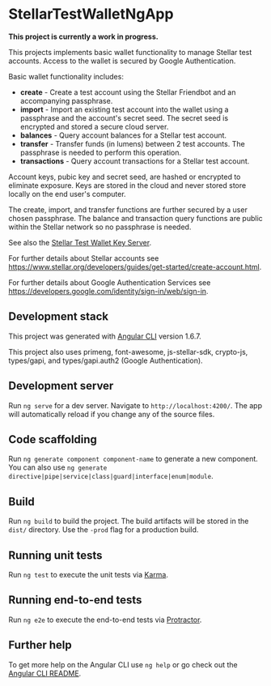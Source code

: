 # StellarTestWalletNgApp

**This project is currently a work in progress.**

This projects implements basic wallet functionality to manage Stellar test accounts. Access to the wallet is secured by Google Authentication.

Basic wallet functionality includes:
- **create** -  Create a test account using the Stellar Friendbot and an accompanying passphrase.
- **import** - Import an existing test account into the wallet using a passphrase and the account's secret seed. The secret seed is encrypted and stored a secure cloud server.
- **balances** - Query account balances for a Stellar test account.
- **transfer** - Transfer funds (in lumens) between 2 test accounts. The passphrase is needed to perform this operation.
- **transactions** - Query account transactions for a Stellar test account.

Account keys, pubic key and secret seed, are hashed or encrypted to eliminate exposure. Keys are stored in the cloud and never stored store locally on the end user's computer. 

The create, import, and transfer functions are further secured by a user chosen passphrase. The balance and transaction query functions are public within the Stellar network so no passphrase is needed.

See also the [Stellar Test Wallet Key Server](https://github.com/programming4phone/StellarTestWalletKeyServer "Stellar Test Wallet Key Server").

For further details about Stellar accounts see <https://www.stellar.org/developers/guides/get-started/create-account.html>.

For further details about Google Authentication Services see <https://developers.google.com/identity/sign-in/web/sign-in>.

## Development stack

This project was generated with [Angular CLI](https://github.com/angular/angular-cli) version 1.6.7.

This project also uses primeng, font-awesome, js-stellar-sdk, crypto-js, types/gapi, and types/gapi.auth2 (Google Authentication).

## Development server

Run `ng serve` for a dev server. Navigate to `http://localhost:4200/`. The app will automatically reload if you change any of the source files.

## Code scaffolding

Run `ng generate component component-name` to generate a new component. You can also use `ng generate directive|pipe|service|class|guard|interface|enum|module`.

## Build

Run `ng build` to build the project. The build artifacts will be stored in the `dist/` directory. Use the `-prod` flag for a production build.

## Running unit tests

Run `ng test` to execute the unit tests via [Karma](https://karma-runner.github.io).

## Running end-to-end tests

Run `ng e2e` to execute the end-to-end tests via [Protractor](http://www.protractortest.org/).

## Further help

To get more help on the Angular CLI use `ng help` or go check out the [Angular CLI README](https://github.com/angular/angular-cli/blob/master/README.md).
